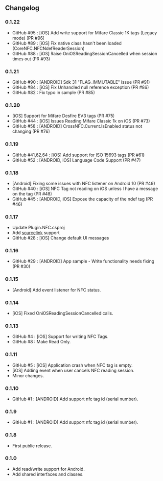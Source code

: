 ## Changelog

### 0.1.22
- GitHub #95 : [iOS] Add write support for Mifare Classic 1K tags (Legacy mode) (PR #96)
- GitHub #89 : [iOS] Fix native class hasn't been loaded (CoreNFC.NFCNdefReaderSession)
- GitHub #88 : [iOS] Raise OniOSReadingSessionCancelled when session times out (PR #93)

### 0.1.21
- GitHub #90 : [ANDROID] Sdk 31 "FLAG_IMMUTABLE" issue (PR #91)
- GitHub #84 : [iOS] Fix Unhandled null reference exception (PR #86)
- GitHub #82 : Fix typo in sample (PR #85)

### 0.1.20
- [iOS] Support for Mifare Desfire EV3 tags (PR #75)
- GitHub #44 : [iOS] Issues Reading Mifare Classic 1k on iOS (PR #73)
- GitHub #58 : [ANDROID] CrossNFC.Current.IsEnabled status not changing (PR #76)

### 0.1.19
- GitHub #41,62,64 : [iOS] Add support for ISO 15693 tags (PR #61)
- GitHub #52 : [ANDROID, iOS] Language Code Support (PR #47)

### 0.1.18
- [Android] Fixing some issues with NFC listener on Android 10 (PR #49)
- GitHub #40 : [iOS] NFC Tag not reading on iOS unless I have a message on the tag (PR #48)
- GitHub #45 : [ANDROID, iOS] Expose the capacity of the ndef tag (PR #46)

### 0.1.17
- Update Plugin.NFC.csproj
- Add [sourcelink](https://github.com/dotnet/sourcelink) support
- GitHub #28 : [iOS] Change default UI messages

### 0.1.16
- GitHub #29 : [ANDROID] App sample - Write functionality needs fixing (PR #30)

### 0.1.15
- [Android] Add event listener for NFC status.

### 0.1.14 
- [iOS] Fixed OniOSReadingSessionCancelled calls.

### 0.1.13
- GitHub #4 : [iOS] Support for writing NFC Tags.
- GitHub #8 : Make Read Only.

### 0.1.11
- GitHub #5 : [iOS] Application crash when NFC tag is empty.
- [iOS] Adding event when user cancels NFC reading session.
- Minor changes.

### 0.1.10
- GitHub #1 : [ANDROID] Add support nfc tag id (serial number).

### 0.1.9
- GitHub #1 : [ANDROID] Add support nfc tag id (serial number).

### 0.1.8
- First public release.

### 0.1.0
- Add read/write support for Android.
- Add shared interfaces and classes.